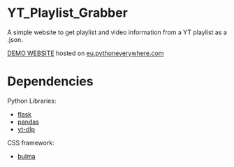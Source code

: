 # YT_Playlist_Grabber

A simple website to get playlist and video information from a YT playlist as a .json.

[DEMO WEBSITE](http://ytgrabber.eu.pythonanywhere.com/) hosted on [eu.pythoneverywhere.com](eu.pythoneverywhere.com)


# Dependencies

Python Libraries:
* [flask](https://flask.palletsprojects.com/)
* [pandas](https://pandas.pydata.org/)
* [yt-dlp](https://github.com/yt-dlp/yt-dlp)

CSS framework:
* [bulma](https://bulma.io/)

